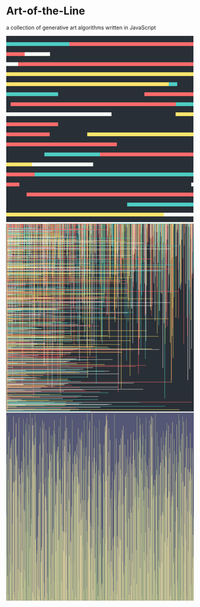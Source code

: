 # Art-of-the-Line
a collection of generative art algorithms written in JavaScript

![leftOrRight](https://github.com/tscales/Art-of-the-Line/blob/master/straight-lines/img/03-leftOrRightHorizontal.png)
![crosshatching](http://github.com/tscales/Art-of-the-Line/blob/master/straight-lines/img/05-crosshatching.png)
![vertical-lines](https://github.com/tscales/Art-of-the-Line/blob/master/straight-lines/img/01-vertical-lines.png)
